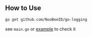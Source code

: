## How to Use

```bash
go get github.com/NooBeeID/go-logging
```

see `main.go` or [example](https://github.com/NooBeeID/go-logging/tree/main/example) to check it
